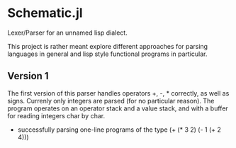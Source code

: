 # Schematic.jl
Lexer/Parser for an unnamed lisp dialect.

This project is rather meant explore different approaches for parsing languages in general and lisp style functional programs in particular.


## Version 1

The first version of this parser handles operators +, -, * correctly, as well as signs.
Currenly only integers are parsed (for no particular reason).
The program operates on an operator stack and a value stack, and with a buffer for reading integers char by char.

- successfully parsing one-line programs of the type (+ (* 3 2) (- 1 (+ 2 4)))
